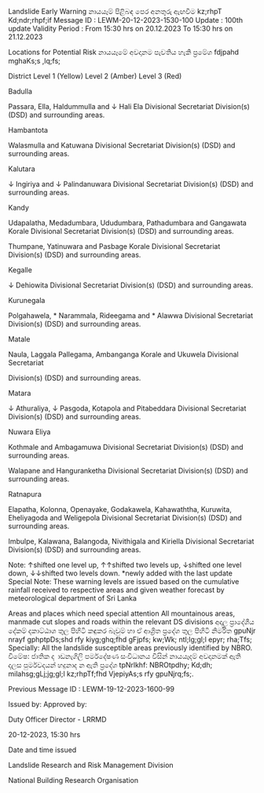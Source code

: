 Landslide Early Warning නායයෑම් පිළිබඳ පෙර අනතුරු ඇඟවීම kz;rhpT Kd;ndr;rhpf;if Message ID : LEWM-20-12-2023-1530-100 Update : 100th update Validity Period : From 15:30 hrs on 20.12.2023 To 15:30 hrs on 21.12.2023

Locations for Potential Risk නායයෑමේ අවදානම පැවතිය හැකි ප්‍රමේශ fdjpahd mghaKs;s ,lq;fs;

District Level 1 (Yellow) Level 2 (Amber) Level 3 (Red)

Badulla

Passara, Ella, Haldummulla and ↓ Hali Ela Divisional Secretariat Division(s) (DSD) and surrounding areas.

Hambantota

Walasmulla and Katuwana Divisional Secretariat Division(s) (DSD) and surrounding areas.

Kalutara

↓ Ingiriya and ↓ Palindanuwara Divisional Secretariat Division(s) (DSD) and surrounding areas.

Kandy

Udapalatha, Medadumbara, Ududumbara, Pathadumbara and Gangawata Korale Divisional Secretariat Division(s) (DSD) and surrounding areas.

Thumpane, Yatinuwara and Pasbage Korale Divisional Secretariat Division(s) (DSD) and surrounding areas.

Kegalle

↓ Dehiowita Divisional Secretariat Division(s) (DSD) and surrounding areas.

Kurunegala

Polgahawela, * Narammala, Rideegama and * Alawwa Divisional Secretariat Division(s) (DSD) and surrounding areas.

Matale

Naula, Laggala Pallegama, Ambanganga Korale and Ukuwela Divisional Secretariat

Division(s) (DSD) and surrounding areas.

Matara

↓ Athuraliya, ↓ Pasgoda, Kotapola and Pitabeddara Divisional Secretariat Division(s) (DSD) and surrounding areas.

Nuwara Eliya

Kothmale and Ambagamuwa Divisional Secretariat Division(s) (DSD) and surrounding areas.

Walapane and Hanguranketha Divisional Secretariat Division(s) (DSD) and surrounding areas.

Ratnapura

Elapatha, Kolonna, Openayake, Godakawela, Kahawaththa, Kuruwita, Eheliyagoda and Weligepola Divisional Secretariat Division(s) (DSD) and surrounding areas.

Imbulpe, Kalawana, Balangoda, Nivithigala and Kiriella Divisional Secretariat Division(s) (DSD) and surrounding areas.

Note: ↑shifted one level up, ↑↑shifted two levels up, ↓shifted one level down, ↓↓shifted two levels down. *newly added with the last update Special Note: These warning levels are issued based on the cumulative rainfall received to respective areas and given weather forecast by meteorological department of Sri Lanka

Areas and places which need special attention All mountainous areas, manmade cut slopes and roads within the relevant DS divisions අදාල ප්‍රාදේශීය දේකම් දකාට්ඨාශ තුල පිහිටි කඳුකර බෑවුම් හා ඒ ආශ්‍රිත ප්‍රදේශ තුල පිහිටි නිර්මිත gpuNjr nrayf gphptpDs;shd rfy kiyg;ghq;fhd gFjpfs; kw;Wk; ntl;lg;gl;l epyr; rha;Tfs; Specially: All the landslide susceptible areas previously identified by NBRO. විමේෂ: ජාතික ද ාඩනැගිලි පර්මදේෂණ සංවිධානය විසින් නායයෑදම් අවදානමක් ඇති දලස පුර්මවදයන් හදුනාද න ඇති ප්‍රදේශ tpNrlkhf: NBROtpdhy; Kd;dh; milahsg;gLj;jg;gl;l kz;rhpTf;fhd VjepiyAs;s rfy gpuNjrq;fs;.

Previous Message ID : LEWM-19-12-2023-1600-99

Issued by: Approved by:

Duty Officer Director - LRRMD

20-12-2023, 15:30 hrs

Date and time issued

Landslide Research and Risk Management Division

National Building Research Organisation
